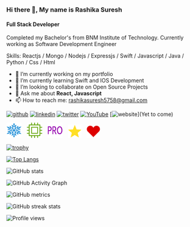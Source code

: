 
### Hi there 👋, My name is Rashika Suresh
#### Full Stack Developer
Completed my Bachelor's from BNM Institute of Technology. Currently working as Software Development Engineer

Skills: Reactjs / Mongo / Nodejs / Expressjs / Swift / Javascript / Java / Python / Css / Html

- 🔭 I’m currently working on my portfolio 
- 🌱 I’m currently learning Swift and IOS Development 
- 👯 I’m looking to collaborate on Open Source Projects 
- 💬 Ask me about **React, Javascript** 
- 📫 How to reach me: rashikasuresh5758@gmail.com 


[<img src='https://cdn.jsdelivr.net/npm/simple-icons@3.0.1/icons/github.svg' alt='github' height='40'>](https://github.com/Rashika258)  [<img src='https://cdn.jsdelivr.net/npm/simple-icons@3.0.1/icons/linkedin.svg' alt='linkedin' height='40'>](https://www.linkedin.com/in/Rashika258/)  [<img src='https://cdn.jsdelivr.net/npm/simple-icons@3.0.1/icons/twitter.svg' alt='twitter' height='40'>](https://twitter.com/https://twitter.com/Rashika16735509)  [<img src='https://cdn.jsdelivr.net/npm/simple-icons@3.0.1/icons/youtube.svg' alt='YouTube' height='40'>](https://www.youtube.com/channel/https://www.youtube.com/channel/UCoWakCOS0SppEJ1ryyCE5Ig)  [<img src='https://cdn.jsdelivr.net/npm/simple-icons@3.0.1/icons/icloud.svg' alt='website' height='40'>](Yet to come)  

<a href='https://archiveprogram.github.com/'><img src='https://raw.githubusercontent.com/acervenky/animated-github-badges/master/assets/acbadge.gif' width='40' height='40'></a> <a href='https://docs.github.com/en/developers'><img src='https://raw.githubusercontent.com/acervenky/animated-github-badges/master/assets/devbadge.gif' width='40' height='40'></a> <a href='https://github.com/pricing'><img src='https://raw.githubusercontent.com/acervenky/animated-github-badges/master/assets/pro.gif' width='40' height='40'></a> <a href='https://stars.github.com/'><img src='https://raw.githubusercontent.com/acervenky/animated-github-badges/master/assets/starbadge.gif' width='35' height='35'></a> <a href='https://docs.github.com/en/github/supporting-the-open-source-community-with-github-sponsors'><img src='https://raw.githubusercontent.com/acervenky/animated-github-badges/master/assets/sponsorbadge.gif' width='35' height='35'></a> 

[![trophy](https://github-profile-trophy.vercel.app/?username=Rashika258)](https://github.com/ryo-ma/github-profile-trophy)

[![Top Langs](https://github-readme-stats.vercel.app/api/top-langs/?username=Rashika258)](https://github.com/anuraghazra/github-readme-stats)

![GitHub stats](https://github-readme-stats.vercel.app/api?username=Rashika258&show_icons=true&count_private=true)  

![GitHub Activity Graph](https://activity-graph.herokuapp.com/graph?username=Rashika258)  

![GitHub metrics](https://metrics.lecoq.io/Rashika258)  

![GitHub streak stats](https://streak-stats.demolab.com/?user=Rashika258)  

![Profile views](https://gpvc.arturio.dev/Rashika258)  
